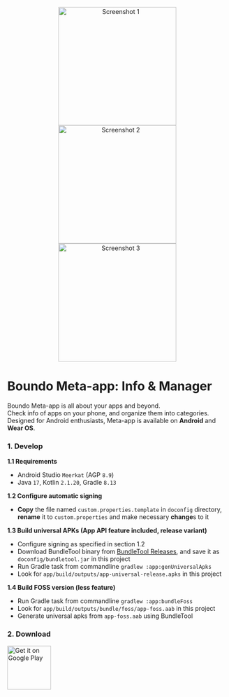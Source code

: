 <p align="center">
  <img src="doconfig/markdown/shot1.png" width="270" alt="Screenshot 1">
  <img src="doconfig/markdown/shot2.png" width="270" alt="Screenshot 2">
  <img src="doconfig/markdown/shot3.png" width="270" alt="Screenshot 3">
</p>

# Boundo Meta-app: Info & Manager

Boundo Meta-app is all about your apps and beyond.  
Check info of apps on your phone, and organize them into categories.  
Designed for Android enthusiasts, Meta-app is available on **Android** and **Wear OS**.

### 1. Develop
**1.1 Requirements**
- Android Studio `Meerkat` (AGP `8.9`)
- Java `17`, Kotlin `2.1.20`, Gradle `8.13`

**1.2 Configure automatic signing**
- **Copy** the file named `custom.properties.template` in `doconfig` directory,
  **rename** it to `custom.properties` and make necessary **change**s to it

**1.3 Build universal APKs (App API feature included, release variant)**
- Configure signing as specified in section 1.2
- Download BundleTool binary from [BundleTool Releases](https://github.com/google/bundletool/releases),
  and save it as `doconfig/bundletool.jar` in this project
- Run Gradle task from commandline `gradlew :app:genUniversalApks`
- Look for `app/build/outputs/app-universal-release.apks` in this project

**1.4 Build FOSS version (less feature)**
- Run Gradle task from commandline `gradlew :app:bundleFoss`
- Look for `app/build/outputs/bundle/foss/app-foss.aab` in this project
- Generate universal apks from `app-foss.aab` using BundleTool

### 2. Download
[<img alt='Get it on Google Play' src='https://play.google.com/intl/en_us/badges/static/images/badges/en_badge_web_generic.png' height='100'/>](
https://play.google.com/store/apps/details?id=com.madness.collision&pcampaignid=pcampaignidMKT-Other-global-all-co-prtnr-py-PartBadge-Mar2515-1)
